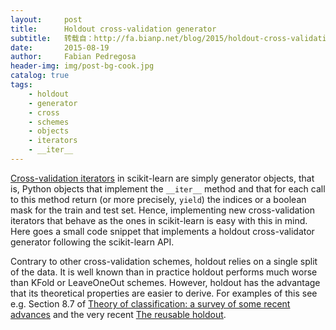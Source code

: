 ```yaml
---
layout:     post
title:      Holdout cross-validation generator
subtitle:   转载自：http://fa.bianp.net/blog/2015/holdout-cross-validation-generator/
date:       2015-08-19
author:     Fabian Pedregosa
header-img: img/post-bg-cook.jpg
catalog: true
tags:
    - holdout
    - generator
    - cross
    - schemes
    - objects
    - iterators
    - __iter__
---
```


[Cross-validation iterators](http://scikit-learn.org/stable/modules/cross_validation.html#cross-validation-iterators) in scikit-learn are simply generator objects, that is, Python objects that implement the `__iter__` method and that for each call to this method return (or more precisely, `yield`) the indices or a boolean mask for the train and test set. Hence, implementing new cross-validation iterators that behave as the ones in scikit-learn is easy with this in mind. Here goes a small code snippet that implements a holdout cross-validator generator following the scikit-learn API. 

Contrary to other cross-validation schemes, holdout relies on a single split of the data. It is well known than in practice holdout performs much worse than KFold or LeaveOneOut schemes. However, holdout has the advantage that its theoretical properties are easier to derive. For examples of this see e.g. Section 8.7 of [Theory of classification: a survey of some recent advances](http://archive.numdam.org/ARCHIVE/PS/PS_2005__9_/PS_2005__9__323_0/PS_2005__9__323_0.pdf) and the very recent [The reusable holdout](https://www.sciencemag.org/content/349/6248/636.short).
